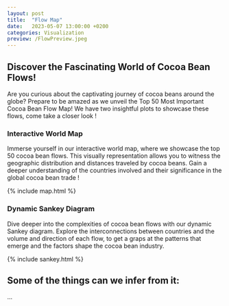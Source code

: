 ```yaml
---
layout: post
title:  "Flow Map"
date:   2023-05-07 13:00:00 +0200
categories: Visualization
preview: /FlowPreview.jpeg
---
```


## Discover the Fascinating World of Cocoa Bean Flows!
Are you curious about the captivating journey of cocoa beans around the globe? Prepare to be amazed as we unveil the Top 50 Most Important Cocoa Bean Flow Map! 
We have two insightful plots to showcase these flows, come take a closer look !

### Interactive World Map
Immerse yourself in our interactive world map, where we showcase the top 50 cocoa bean flows. This visually representation allows you to witness the geographic distribution and distances traveled by cocoa beans. Gain a deeper understanding of the countries involved and their significance in the global cocoa bean trade !


{% include map.html %}

### Dynamic Sankey Diagram

Dive deeper into the complexities of cocoa bean flows with our dynamic Sankey diagram. Explore the interconnections between countries and the volume and direction of each flow, to get a graps at the patterns that emerge and the factors shape the cocoa bean industry.

{% include sankey.html %}

## Some of the things can we infer from it:
...
